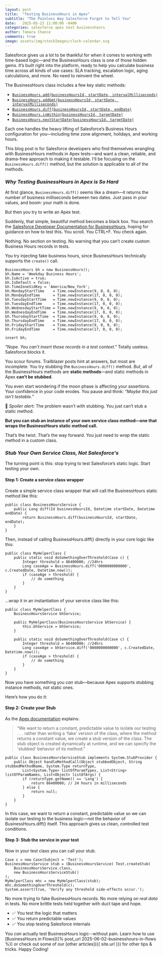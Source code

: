 ```yaml
---
layout: post
title:  "Testing BusinessHours in Apex"
subtitle: "The Painless Way Salesforce Forgot to Tell You"
date:   2025-05-23 11:00:00 -0400
categories: salesforce apex test businesshours
author: Tamara Chance
comments: true
image: assets/img/stockImages/clock-calendar.svg
---
```

Salesforce gives us a lot to be thankful for when it comes to working with time-based logic—and the BusinessHours class is one of those hidden gems. It’s built right into the platform, ready to help you calculate business time across all kinds of use cases: SLA tracking, escalation logic, aging calculations, and more. No need to reinvent the wheel.

The BusinessHours class includes a few key static methods:

- [`BusinessHours.add(businessHoursId, startDate, intervalMilliseconds)`](https://developer.salesforce.com/docs/atlas.en-us.apexref.meta/apexref/apex_classes_businesshours.htm#apex_System_BusinessHours_add)
- [`BusinessHours.addGmt(businessHoursId, startDate, intervalMilliseconds)`](https://developer.salesforce.com/docs/atlas.en-us.apexref.meta/apexref/apex_classes_businesshours.htm#apex_System_BusinessHours_addGmt)
- [`BusinessHours.diff(businessHoursId, startDate, endDate)`](https://developer.salesforce.com/docs/atlas.en-us.apexref.meta/apexref/apex_classes_businesshours.htm#apex_System_BusinessHours_diff)
- [`BusinessHours.isWithin(businessHoursId, targetDate)`](https://developer.salesforce.com/docs/atlas.en-us.apexref.meta/apexref/apex_classes_businesshours.htm#apex_System_BusinessHours_isWithin)
- [`BusinessHours.nextStartDate(businessHoursId, targetDate)`](https://developer.salesforce.com/docs/atlas.en-us.apexref.meta/apexref/apex_classes_businesshours.htm#apex_System_BusinessHours_nextStartDate)

Each one handles the heavy lifting of Salesforce’s Business Hours configuration for you—including time zone alignment, holidays, and working hours. 

This blog post is for Salesforce developers who find themselves wrangling with BusinessHours methods in Apex tests—and want a clean, reliable, and drama-free approach to making it testable. I'll be focusing on the `BusinessHours.diff()` method, but the solution is applicable to all of the methods.

### _Why Testing BusinessHours in Apex is So Hard_
At first glance, `BusinessHours.diff()` seems like a dream—it returns the number of business milliseconds between two dates. Just pass in your values, and boom: your math is done.

But then you try to write an Apex test.

Suddenly, that simple, beautiful method becomes a black box. You search the [Salesforce Developer Documentation for BusinessHours](https://developer.salesforce.com/docs/atlas.en-us.apexref.meta/apexref/apex_classes_businesshours.htm), hoping for guidance on how to test this. You scroll. You CTRL+F. You check again.

Nothing. No section on testing. No warning that you can’t create custom Business Hours records in tests.

You try injecting fake business hours, since BusinessHours technically supports the `create()` call. 
```
BusinessHours bh = new BusinessHours();
bh.Name = 'Weekday Business Hours';
bh.IsActive = true;
bh.IsDefault = false;
bh.TimeZoneSidKey = 'America/New_York';
bh.MondayStartTime    = Time.newInstance(9, 0, 0, 0);
bh.MondayEndTime      = Time.newInstance(17, 0, 0, 0);
bh.TuesdayStartTime   = Time.newInstance(9, 0, 0, 0);
bh.TuesdayEndTime     = Time.newInstance(17, 0, 0, 0);
bh.WednesdayStartTime = Time.newInstance(9, 0, 0, 0);
bh.WednesdayEndTime   = Time.newInstance(17, 0, 0, 0);
bh.ThursdayStartTime  = Time.newInstance(9, 0, 0, 0);
bh.ThursdayEndTime    = Time.newInstance(17, 0, 0, 0);
bh.FridayStartTime    = Time.newInstance(9, 0, 0, 0);
bh.FridayEndTime      = Time.newInstance(17, 0, 0, 0);

insert bh;
```
_"Nope. You can’t insert those records in a test context."_ Totally useless. Salesforce blocks it.

You scour forums. Trailblazer posts hint at answers, but most are incomplete. You try stubbing the `BusinessHours.diff()` method. _But_, all of the BusinessHours methods are **static methods**—and static methods in Apex **can’t be stubbed**.

You even start wondering if the moon phase is affecting your assertions. Your confidence in your code erodes. You pause and think: _“Maybe this just isn’t testable.”_

🙈 _Spoiler alert:_ The problem wasn’t with stubbing. You just can’t stub a static method.

**But you can stub an instance of your own service class method—one that wraps the BusinessHours static method call.**

That’s the twist. That’s the way forward. You just need to _wrap_ the static method in a custom class.
### _Stub Your Own Service Class, Not Salesforce's_
The turning point is this: stop trying to test Salesforce’s static logic. Start testing your own.
#### **Step 1: Create a service class wrapper**
Create a simple service class wrapper that will call the BusinessHours static method like this:

```apex
public class BusinessHoursService {
    public Long diff(Id businessHoursId, Datetime startDate, Datetime endDate) {
        return BusinessHours.diff(businessHoursId, startDate, endDate);
    }
}
```

Then, instead of calling BusinessHours.diff() directly in your core logic like this:

```apex
public class MyHelperClass {
    public static void doSomethingOverThreshold(Case c) {
        Integer threshold = 86400000; //24hrs
        Long caseAge = BusinessHours.diff('0000000000000', c.CreatedDate, Datetime.now());
        if (caseAge > threshold) {
            // do something
        }
    }
}
```
...wrap it in an instantiation of your service class like this:

```apex
public class MyHelperClass {
    BusinessHoursService bhService;

    public MyHelperClass(BusinessHoursService bhService) {
        this.bhService = bhService;
    }

    public static void doSomethingOverThreshold(Case c) {
        Integer threshold = 86400000; //24hrs
        Long caseAge = bhService.diff('0000000000000', c.CreatedDate, Datetime.now());
        if (caseAge > threshold) {
            // do something
        }
    }
}
```
Now you have something you _can_ stub—because Apex supports stubbing instance methods, not static ones. 

Here’s how you do it:
#### **Step 2: Create your Stub**
As the [Apex documentation](https://developer.salesforce.com/docs/atlas.en-us.254.0.apexcode.meta/apexcode/apex_testing_stub_api.htm) explains:

> “We want to return a constant, predictable value to isolate our testing . . . rather than writing a 'fake' version of the class, where the method returns a constant 
> value, we create a stub version of the class. The stub object is created dynamically at runtime, and we can specify the 'stubbed' behavior of its method.”

```apex
public class BusinessHoursServiceStub implements System.StubProvider {
    public Object handleMethodCall(Object stubbedObject, String stubbedMethodName, System.Type returnType, 
        List<System.Type> listOfParamTypes, List<String> listOfParamNames, List<Object> listOfArgs) {
        if (returnType.getName() == 'Long') {
            return 86400000; // 24 hours in milliseconds
        } else {
            return null;
        }
    }
}
```
In this case, we want to return a constant, predictable value so we can isolate our testing to the business logic—not the behavior of BusinessHours.diff() itself. This approach gives us clean, controlled test conditions.
#### **Step 3: Stub the service in your test**
Now in your test class you can call your stub.
```apex
Case c = new Case(Subject = 'Test');
BusinessHoursService stub = (BusinessHoursService) Test.createStub(
    BusinessHoursService.class,
    new BusinessHoursServiceStub()
);
MyHelperClass mhc = new MyHelperClass(stub);
mhc.doSomethingOverThreshold(c);
System.assert(true, 'Verify any threshold side-effects occur.');
```
No more trying to fake BusinessHours records. No more relying on _real data_ in tests. No more brittle tests held together with duct tape and hope.

- ✅ You test the logic that matters
- ✅ You return predictable values
- ✅ You stop testing Salesforce internals

You _can_ actually test BusinessHours logic--without pain. Learn how to use [BusinessHours in Flows]({% post_url 2025-06-02-businesshours-in-flows %}) or check out some of our [other articles]({{ site.url }}) for other tips & tricks. Happy Coding!